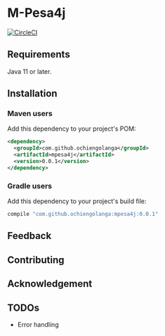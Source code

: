 # M-Pesa4j #

[![CircleCI](https://circleci.com/gh/ochiengolanga/mpesa4j/tree/master.svg?style=svg)](https://circleci.com/gh/ochiengolanga/mpesa4j/tree/master)

## Requirements ##

Java 11 or later.

## Installation

### Maven users

Add this dependency to your project's POM:

```xml
<dependency>
  <groupId>com.github.ochiengolanga</groupId>
  <artifactId>mpesa4j</artifactId>
  <version>0.0.1</version>
</dependency>
```

### Gradle users

Add this dependency to your project's build file:

```groovy
compile "com.github.ochiengolanga:mpesa4j:0.0.1"
```

## Feedback ##

## Contributing ##

## Acknowledgement ##

## TODOs

* Error handling